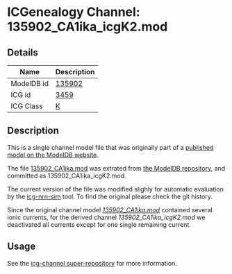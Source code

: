 # ICGenealogy Channel: 135902\_CA1ika\_icgK2.mod

## Details

Name | Description
---- | -----------
ModelDB id | [135902](http://senselab.med.yale.edu/ModelDB/ShowModel.cshtml?model=135902)
ICG id | [3459](http://icg.neurotheory.ox.ac.uk/channels/1/3459)
ICG Class | [K](http://icg.neurotheory.ox.ac.uk/channels/1)

## Description

This is a single channel model file that was originally part of a [published model on the ModelDB website](http://senselab.med.yale.edu/mModelDB/ShowModel.cshtml?model=135902).


The file [135902\_CA1ika.mod](135902_CA1ika_icgK2.mod) was extrated from [the ModelDB repository](http://senselab.med.yale.edu/ModelDB/ShowModel.cshtml?model=135902), and committed as 135902\_CA1ika\_icgK2.mod.

The current version of the file was modified slighly for automatic evaluation by the [icg-nrn-sim](https://github.com/icgenealogy/icg-nrn-sim) tool. To find the original please check the git history.

Since the original channel model *[135902\_CA1ika.mod](http://senselab.med.yale.edu/ModelDB/ShowModel.cshtml?model=135902)* contained several ionic currents, for the derived channel *135902\_CA1ika\_icgK2.mod* we deactivated all currents except for one single remaining current.


## Usage

See the [icg-channel super-repository](https://github.com/icgenealogy/icg-channels) for more information.